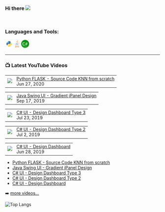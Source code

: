 ### Hi there <img src="https://media.giphy.com/media/hvRJCLFzcasrR4ia7z/giphy.gif" width="20px">

<br />

### Languages and Tools:

[<img align="left" alt="Python" width="26px" src="https://raw.githubusercontent.com/github/explore/80688e429a7d4ef2fca1e82350fe8e3517d3494d/topics/python/python.png" />][pythonplaylist]
[<img align="left" alt="Java" width="26px" src="https://raw.githubusercontent.com/github/explore/80688e429a7d4ef2fca1e82350fe8e3517d3494d/topics/java/java.png" />][javaplaylist]
[<img align="left" alt="C#" width="26px" src="https://raw.githubusercontent.com/github/explore/80688e429a7d4ef2fca1e82350fe8e3517d3494d/topics/csharp/csharp.png" />][csharpplaylist]

<br />
<br />

---

### 📺 Latest YouTube Videos

<!-- BLOG-POST-LIST:START --><table><tr><td><a href="https://www.youtube.com/watch?v=QQd8cz3m-EI"><img width="140px" src="http://img.youtube.com/vi/QQd8cz3m-EI/maxresdefault.jpg"></a></td>
<td><a href="https://www.youtube.com/watch?v=QQd8cz3m-EI">Python FLASK - Source Code KNN from scratch</a><br/>Jun 27, 2020</td></tr></table>
<table><tr><td><a href="https://www.youtube.com/watch?v=k_AdBjWzmvs"><img width="140px" src="http://img.youtube.com/vi/k_AdBjWzmvs/maxresdefault.jpg"></a></td>
<td><a href="https://www.youtube.com/watch?v=k_AdBjWzmvs">Java Swing UI - Gradient jPanel Design</a><br/>Sep 17, 2019</td></tr></table>
<table><tr><td><a href="https://www.youtube.com/watch?v=IXma7FYYeOI"><img width="140px" src="http://img.youtube.com/vi/IXma7FYYeOI/maxresdefault.jpg"></a></td>
<td><a href="https://www.youtube.com/watch?v=IXma7FYYeOI">C# UI - Design Dashboard Type 3</a><br/>Jul 23, 2019</td></tr></table>
<table><tr><td><a href="https://www.youtube.com/watch?v=urugIPjtAaY"><img width="140px" src="http://img.youtube.com/vi/urugIPjtAaY/maxresdefault.jpg"></a></td>
<td><a href="https://www.youtube.com/watch?v=urugIPjtAaY">C# UI - Design Dashboard Type 2</a><br/>Jul 2, 2019</td></tr></table>
<table><tr><td><a href="https://www.youtube.com/watch?v=0zzQP1ywpzs"><img width="140px" src="http://img.youtube.com/vi/0zzQP1ywpzs/maxresdefault.jpg"></a></td>
<td><a href="https://www.youtube.com/watch?v=0zzQP1ywpzs">C# UI - Design Dashboard</a><br/>Jun 28, 2019</td></tr></table>
<!-- BLOG-POST-LIST:END -->

<!-- YOUTUBE:START -->
- [Python FLASK - Source Code KNN from scratch](https://www.youtube.com/watch?v=QQd8cz3m-EI)
- [Java Swing UI - Gradient jPanel Design](https://www.youtube.com/watch?v=k_AdBjWzmvs)
- [C# UI - Design Dashboard Type 3](https://www.youtube.com/watch?v=IXma7FYYeOI)
- [C# UI - Design Dashboard Type 2](https://www.youtube.com/watch?v=urugIPjtAaY)
- [C# UI - Design Dashboard](https://www.youtube.com/watch?v=0zzQP1ywpzs)
<!-- YOUTUBE:END -->

➡️ [more videos...](https://www.youtube.com/mamans)

![Top Langs](https://github-readme-stats.vercel.app/api/top-langs/?username=rahmanenjozz&layout=compact&hide_border=true)


[website]: https://github.com/rahmanenjozz
[pythonplaylist]: https://www.youtube.com/playlist?list=PLY55vG8rshxryIuExkbJCh9vFePUfNpX8
[javaplaylist]: https://www.youtube.com/playlist?list=PLY55vG8rshxqfHradYtXp7vwcBrHtLd_b
[csharpplaylist]: https://www.youtube.com/playlist?list=PLY55vG8rshxqQN_ArjVF0VAPgRNdubuId
